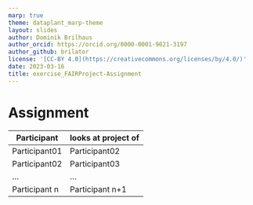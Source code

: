 ```yaml
---
marp: true
theme: dataplant_marp-theme
layout: slides
author: Dominik Brilhaus
author_orcid: https://orcid.org/0000-0001-9021-3197
author_github: brilator
license: '[CC-BY 4.0](https://creativecommons.org/licenses/by/4.0/)'
date: 2023-03-16
title: exercise_FAIRProject-Assignment
---
```


# Assignment

Participant | looks at project of
--- | ---
Participant01 | Participant02
Participant02 | Participant03
… | …
Participant n | Participant n+1
